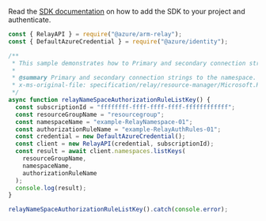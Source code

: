 Read the [SDK documentation](https://github.com/Azure/azure-sdk-for-js/blob/%40azure%2Farm-relay_3.0.1/sdk/relay/arm-relay/README.md) on how to add the SDK to your project and authenticate.

```javascript
const { RelayAPI } = require("@azure/arm-relay");
const { DefaultAzureCredential } = require("@azure/identity");

/**
 * This sample demonstrates how to Primary and secondary connection strings to the namespace.
 *
 * @summary Primary and secondary connection strings to the namespace.
 * x-ms-original-file: specification/relay/resource-manager/Microsoft.Relay/stable/2017-04-01/examples/NameSpaces/RelayNameSpaceAuthorizationRuleListKey.json
 */
async function relayNameSpaceAuthorizationRuleListKey() {
  const subscriptionId = "ffffffff-ffff-ffff-ffff-ffffffffffff";
  const resourceGroupName = "resourcegroup";
  const namespaceName = "example-RelayNamespace-01";
  const authorizationRuleName = "example-RelayAuthRules-01";
  const credential = new DefaultAzureCredential();
  const client = new RelayAPI(credential, subscriptionId);
  const result = await client.namespaces.listKeys(
    resourceGroupName,
    namespaceName,
    authorizationRuleName
  );
  console.log(result);
}

relayNameSpaceAuthorizationRuleListKey().catch(console.error);
```
